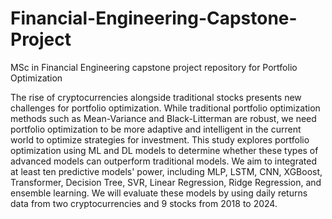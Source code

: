 # Financial-Engineering-Capstone-Project
MSc in Financial Engineering capstone project repository for Portfolio Optimization

The rise of cryptocurrencies alongside traditional stocks presents new challenges 
for portfolio optimization. While traditional portfolio optimization methods such as 
Mean-Variance and Black-Litterman are robust, we need portfolio optimization to be 
more adaptive and intelligent in the current world to optimize strategies for 
investment. This study explores portfolio optimization using ML and DL models to 
determine whether these types of advanced models can outperform traditional models. 
We aim to integrated at least ten predictive models' power, including MLP, LSTM, 
CNN, XGBoost, Transformer, Decision Tree, SVR, Linear Regression, Ridge 
Regression, and ensemble learning. We will evaluate these models by using daily 
returns data from two cryptocurrencies and 9 stocks from 2018 to 2024. 
